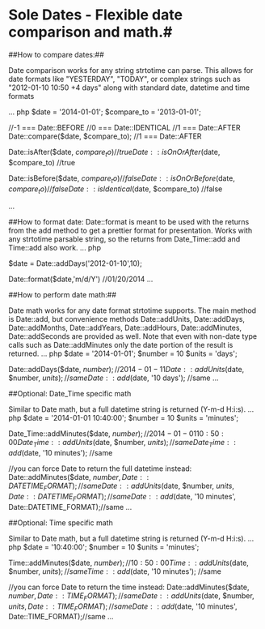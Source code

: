 # Sole Dates - Flexible date comparison and math.#
##How to compare dates:##

Date comparison works for any string strtotime can parse.  This allows for date formats like "YESTERDAY", "TODAY", or complex strings such as "2012-01-10 10:50 +4 days" along with standard date, datetime and time formats

... php
$date = '2014-01-01';
$compare_to = '2013-01-01';

//-1 === Date::BEFORE
//0 === Date::IDENTICAL
//1 === Date::AFTER
Date::compare($date, $compare_to); //1 === Date::AFTER

Date::isAfter($date, $compare_to) //true
Date::isOnOrAfter($date, $compare_to) //true

Date::isBefore($date, $compare_to) //false
Date::isOnOrBefore($date, $compare_to) //false
Date::isIdentical($date, $compare_to) //false

...

##How to format date:
Date::format is meant to be used with the returns from the add method to get a prettier format for presentation.  Works with any strtotime parsable string, so the returns from Date_Time::add and Time::add also work.
... php

$date = Date::addDays('2012-01-10',10);

Date::format($date,'m/d/Y') //01/20/2014
...

##How to perform date math:##

Date math works for any date format strtotime supports.  The main method is Date::add, but convenience methods Date::addUnits, Date::addDays, Date::addMonths, Date::addYears, Date::addHours, Date::addMinutes, Date::addSeconds are provided as well.  Note that even with non-date type calls such as Date::addMinutes only the date portion of the result is returned.
... php
$date = '2014-01-01';
$number = 10
$units = 'days';

Date::addDays($date, $number); //2014-01-11
Date::addUnits($date, $number, $units); //same
Date::add($date, '10 days'); //same
...

##Optional: Date_Time specific math

Similar to Date math, but a full datetime string is returned (Y-m-d H:i:s).
... php
$date = '2014-01-01 10:40:00';
$number = 10
$units = 'minutes';

Date_Time::addMinutes($date, $number); //2014-01-01 10:50:00
Date_Time::addUnits($date, $number, $units); //same
Date_Time::add($date, '10 minutes'); //same

//you can force Date to return the full datetime instead:
Date::addMinutes($date, $number, Date::DATETIME_FORMAT); //same
Date::addUnits($date, $number, $units, Date::DATETIME_FORMAT);//same
Date::add($date, '10 minutes', Date::DATETIME_FORMAT);//same
...

##Optional: Time specific math

Similar to Date math, but a full datetime string is returned (Y-m-d H:i:s).
... php
$date = '10:40:00';
$number = 10
$units = 'minutes';

Time::addMinutes($date, $number); //10:50:00
Time::addUnits($date, $number, $units); //same
Time::add($date, '10 minutes'); //same

//you can force Date to return the time instead:
Date::addMinutes($date, $number, Date::TIME_FORMAT); //same
Date::addUnits($date, $number, $units, Date::TIME_FORMAT);//same
Date::add($date, '10 minutes', Date::TIME_FORMAT);//same
...
